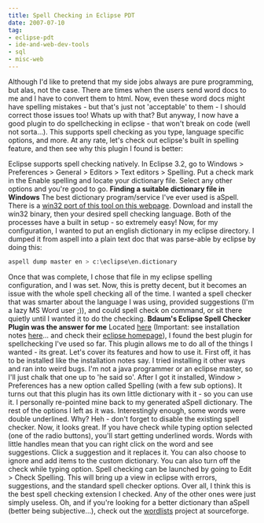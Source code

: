 ```yaml
---
title: Spell Checking in Eclipse PDT
date: 2007-07-10
tag:
- eclipse-pdt
- ide-and-web-dev-tools
- sql
- misc-web
---
```

Although I'd like to pretend that my side jobs always are pure programming, but alas, not the case.  There are times when the users send word docs to me and I have to convert them to html.  Now, even these word docs might have spelling mistakes - but that's just not 'acceptable' to them - I should correct those issues too!  Whats up with that?  But anyway, I now have a good plugin to do spellchecking in eclipse - that won't break on code (well not sorta...).  This supports spell checking as you type, language specific options, and more.  At any rate, let's check out eclipse's built in spelling feature, and then see why this plugin I found is better:  

<!--more-->

Eclipse supports spell checking natively.  In Eclipse 3.2, go to Windows > Preferences > General > Editors > Text editors > Spelling.  Put a check mark in the Enable spelling and locate your dictionary file.  Select any other options and you're good to go.  **Finding a suitable dictionary file in Windows** The best dictionary program/service I've ever used is aSpell.  There is a [win32 port of this tool on this webpage](http://aspell.net/win32/).   Download and install the win32 binary, then your desired spell checking language.  Both of the processes have a built in setup - so extremely easy!  Now, for my configuration, I wanted to put an english dictionary in my eclipse directory.  I dumped it from aspell into a plain text doc that was parse-able by eclipse by doing this:

```bash
aspell dump master en > c:\eclipse\en.dictionary
```

Once that was complete, I chose that file in my eclipse spelling configuration, and I was set.  Now, this is pretty decent, but it becomes an issue with the whole spell checking all of the time.  I wanted a spell checker that was smarter about the language I was using, provided suggestions (I'm a lazy MS Word user ;)), and could spell check on command, or sit there quietly until I wanted it to do the checking.  **Bdaum's Eclipse Spell Checker Plugin was the answer for me** Located [here](http://www.bdaum.de/eclipse/eSpell3/eSpell_3.2.4_site.zip) (Important: see installation notes [here](http://www.bdaum.de/eclipse/eSpell3/INSTALL.TXT)... and check their [eclipse homepage](http://www.bdaum.de/eclipse/)), I found the best plugin for spellchecking I've used so far.   This plugin allows me to do all of the things I wanted - its great.  Let's cover its features and how to use it.  First off, it has to be installed like the installation notes say.  I tried installing it other ways and ran into weird bugs.  I'm not a java programmer or an eclipse master, so I'll just chalk that one up to 'he said so'.  After I got it installed, Window > Preferences has a new option called Spelling (with a few sub options).  It turns out that this plugin has its own little dictionary with it - so you can use it.  I personally re-pointed mine back to my generated aSpell dictionary.  The rest of the options I left as it was.  Interestingly enough, some words were double underlined.  Why? Heh - don't forget to disable the existing spell checker.  Now, it looks great.  If you have check while typing option selected (one of the radio buttons), you'll start getting underlined words.  Words with little handles mean that you can right click on the word and see suggestions.  Click a suggestion and it replaces it.  You can also choose to ignore and add items to the custom dictionary.  You can also turn off the check while typing option.  Spell checking can be launched by going to Edit > Check Spelling.  This will bring up a view in eclipse with errors, suggestions, and the standard spell checker options.  Over all, I think this is the best spell checking extension I checked.  Any of the other ones were just simply useless.  Oh, and if you're looking for a better dictionary than aSpell (better being subjective...), check out the [wordlists](http://wordlist.sourceforge.net/) project at sourceforge.
